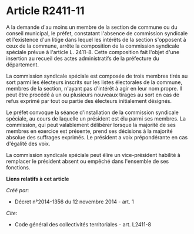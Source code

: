 # Article R2411-11

A la demande d'au moins un membre de la section de commune ou du conseil municipal, le préfet, constatant l'absence de
commission syndicale et l'existence d'un litige dans lequel les intérêts de la section s'opposent à ceux de la commune,
arrête la composition de la commission syndicale spéciale prévue à l'article L. 2411-8. Cette composition fait l'objet d'une
insertion au recueil des actes administratifs de la préfecture du département.

La commission syndicale spéciale est composée de trois membres tirés au sort parmi les électeurs inscrits sur les listes
électorales de la commune, membres de la section, n'ayant pas d'intérêt à agir en leur nom propre. Il peut être procédé à un
ou plusieurs nouveaux tirages au sort en cas de refus exprimé par tout ou partie des électeurs initialement désignés.

Le préfet convoque la séance d'installation de la commission syndicale spéciale, au cours de laquelle un président est élu
parmi ses membres. La commission, qui peut valablement délibérer lorsque la majorité de ses membres en exercice est présente,
prend ses décisions à la majorité absolue des suffrages exprimés. Le président a voix prépondérante en cas d'égalité des
voix.

La commission syndicale spéciale peut élire un vice-président habilité à remplacer le président absent ou empêché dans
l'ensemble de ses fonctions.

**Liens relatifs à cet article**

_Créé par_:

  - Décret n°2014-1356 du 12 novembre 2014 - art. 1

_Cite_:

  - Code général des collectivités territoriales - art. L2411-8
